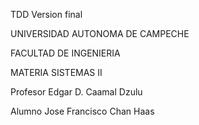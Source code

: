  
TDD Version final

UNIVERSIDAD AUTONOMA DE CAMPECHE

FACULTAD DE INGENIERIA

MATERIA SISTEMAS II

Profesor Edgar D. Caamal Dzulu

Alumno Jose Francisco Chan Haas
